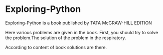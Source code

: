 # Exploring-Python

Exploring-Python is a book published by TATA McGRAW-HILL EDITION




Here various problems are given in the book.
First, you should try to solve the problem.The solution of the problem in the respiratory.

According to content of book solutions are there.
